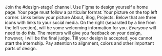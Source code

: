 Join the #design-stage1 channel. Use Figma to design yourself a home page. Your page must follow a particular format: Your picture on the top left corner. Links below your picture About, Blog, Projects. Below that are three icons with links to your social media. On the right (separated by a line from the left section), will be some welcoming information for you. *Everyone* will need to do this. The mentors will give you feedback on your design, however, I will be the final judge. Till your design is accepted, you cannot start the internship. Pay attention to alignment, colors and other important parts of design.
